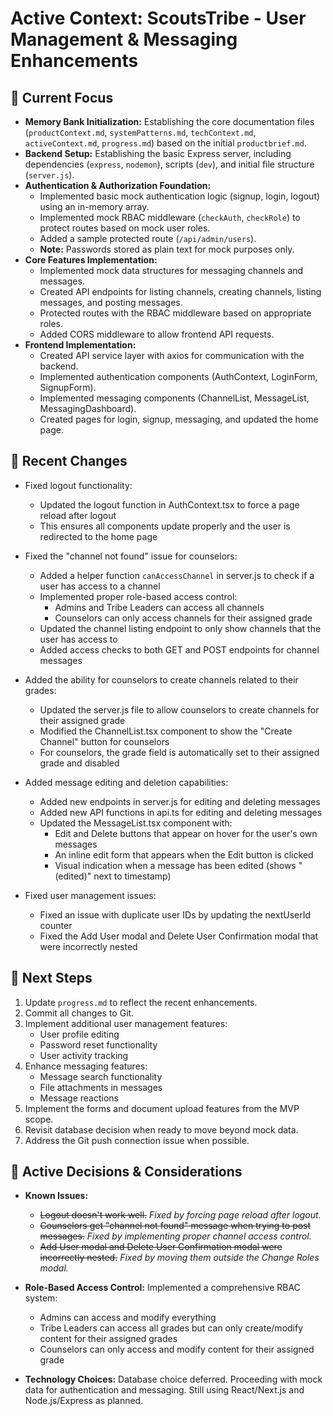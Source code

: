 # Active Context: ScoutsTribe - User Management & Messaging Enhancements

## 🎯 Current Focus

- **Memory Bank Initialization:** Establishing the core documentation files (`productContext.md`, `systemPatterns.md`, `techContext.md`, `activeContext.md`, `progress.md`) based on the initial `productbrief.md`.
- **Backend Setup:** Establishing the basic Express server, including dependencies (`express`, `nodemon`), scripts (`dev`), and initial file structure (`server.js`).
- **Authentication & Authorization Foundation:**
    - Implemented basic mock authentication logic (signup, login, logout) using an in-memory array.
    - Implemented mock RBAC middleware (`checkAuth`, `checkRole`) to protect routes based on mock user roles.
    - Added a sample protected route (`/api/admin/users`).
    - **Note:** Passwords stored as plain text for mock purposes only.
- **Core Features Implementation:**
    - Implemented mock data structures for messaging channels and messages.
    - Created API endpoints for listing channels, creating channels, listing messages, and posting messages.
    - Protected routes with the RBAC middleware based on appropriate roles.
    - Added CORS middleware to allow frontend API requests.
- **Frontend Implementation:**
    - Created API service layer with axios for communication with the backend.
    - Implemented authentication components (AuthContext, LoginForm, SignupForm).
    - Implemented messaging components (ChannelList, MessageList, MessagingDashboard).
    - Created pages for login, signup, messaging, and updated the home page.

## 📝 Recent Changes

- Fixed logout functionality:
  - Updated the logout function in AuthContext.tsx to force a page reload after logout
  - This ensures all components update properly and the user is redirected to the home page

- Fixed the "channel not found" issue for counselors:
  - Added a helper function `canAccessChannel` in server.js to check if a user has access to a channel
  - Implemented proper role-based access control:
    - Admins and Tribe Leaders can access all channels
    - Counselors can only access channels for their assigned grade
  - Updated the channel listing endpoint to only show channels that the user has access to
  - Added access checks to both GET and POST endpoints for channel messages

- Added the ability for counselors to create channels related to their grades:
  - Updated the server.js file to allow counselors to create channels for their assigned grade
  - Modified the ChannelList.tsx component to show the "Create Channel" button for counselors
  - For counselors, the grade field is automatically set to their assigned grade and disabled

- Added message editing and deletion capabilities:
  - Added new endpoints in server.js for editing and deleting messages
  - Added new API functions in api.ts for editing and deleting messages
  - Updated the MessageList.tsx component with:
    - Edit and Delete buttons that appear on hover for the user's own messages
    - An inline edit form that appears when the Edit button is clicked
    - Visual indication when a message has been edited (shows "(edited)" next to timestamp)

- Fixed user management issues:
  - Fixed an issue with duplicate user IDs by updating the nextUserId counter
  - Fixed the Add User modal and Delete User Confirmation modal that were incorrectly nested

## 🚀 Next Steps

1. Update `progress.md` to reflect the recent enhancements.
2. Commit all changes to Git.
3. Implement additional user management features:
   - User profile editing
   - Password reset functionality
   - User activity tracking
4. Enhance messaging features:
   - Message search functionality
   - File attachments in messages
   - Message reactions
5. Implement the forms and document upload features from the MVP scope.
6. Revisit database decision when ready to move beyond mock data.
7. Address the Git push connection issue when possible.

## 🤔 Active Decisions & Considerations

- **Known Issues:**
  - ~~Logout doesn't work well.~~ *Fixed by forcing page reload after logout.*
  - ~~Counselors get "channel not found" message when trying to post messages.~~ *Fixed by implementing proper channel access control.*
  - ~~Add User modal and Delete User Confirmation modal were incorrectly nested.~~ *Fixed by moving them outside the Change Roles modal.*

- **Role-Based Access Control:** Implemented a comprehensive RBAC system:
  - Admins can access and modify everything
  - Tribe Leaders can access all grades but can only create/modify content for their assigned grades
  - Counselors can only access and modify content for their assigned grade

- **Technology Choices:** Database choice deferred. Proceeding with mock data for authentication and messaging. Still using React/Next.js and Node.js/Express as planned.